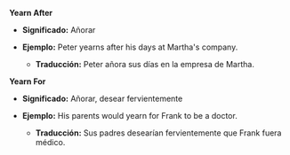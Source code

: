 
**Yearn After**

*   **Significado:** Añorar

*   **Ejemplo:** Peter yearns after his days at Martha's company.
    *   **Traducción:** Peter añora sus días en la empresa de Martha.

**Yearn For**

*   **Significado:** Añorar, desear fervientemente

*   **Ejemplo:** His parents would yearn for Frank to be a doctor.
    *   **Traducción:** Sus padres desearían fervientemente que Frank fuera médico.

